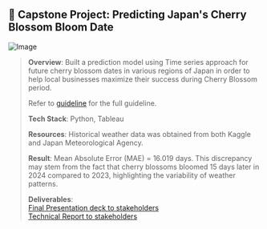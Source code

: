 ## 🌸 Capstone Project: Predicting Japan's Cherry Blossom Bloom Date
![Image](https://github.com/user-attachments/assets/53e5f04f-446c-4082-8c11-0db9ac18be1f)
> **Overview**: Built a prediction model using Time series approach for future cherry blossom dates in various regions of Japan in order to help local businesses maximize their success during Cherry Blossom period.
>
> Refer to [guideline](DAI_Capstone_Project_Guidelines.pdf) for the full guideline.
> 
> **Tech Stack**: Python, Tableau
>
> **Resources**: Historical weather data was obtained from both Kaggle and Japan Meteorological Agency.
>
> **Result**: Mean Absolute Error (MAE) =  16.019 days. This discrepancy may stem from the fact that cherry blossoms bloomed 15 days later in 2024 compared to 2023, highlighting the variability of weather patterns.
>
> **Deliverables**: <br/> 
> [Final Presentation deck to stakeholders](https://github.com/amandaluah/cherry-blossoms/blob/a911d20672088fc52601efc37aba329ae89945ac/Predicting%20Cherry%20Blossom_%20Presentation%20Deck.pdf) <br/>
> [Technical Report to stakeholders](https://github.com/amandaluah/cherry-blossoms/blob/a911d20672088fc52601efc37aba329ae89945ac/Predicting%20Cherry%20Blossom_%20Technical%20Report.pdf) <br/>
